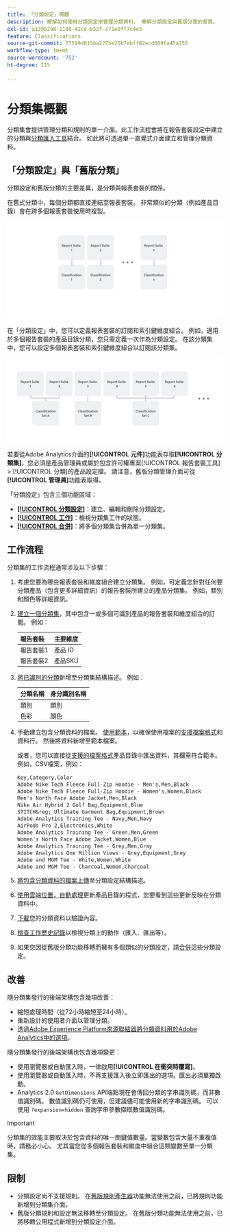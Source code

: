 ```yaml
---
title: 「分類設定」概觀
description: 瞭解如何使用分類設定來管理分類資料。 瞭解分類設定與舊版分類的差異。
exl-id: a139b298-1188-42ce-b52f-c71e0ff7c4e3
feature: Classifications
source-git-commit: 77599d015ba227be25b7ebff82ecd609fa45a756
workflow-type: tm+mt
source-wordcount: '752'
ht-degree: 11%

---
```


# 分類集概觀

分類集會提供管理分類和規則的單一介面。此工作流程會將在報告套裝設定中建立的分類與[分類匯入工具](/help/components/classifications/sets/manage/set-manager.md)結合。 如此將可透過單一直覺式介面建立和管理分類資料。


## 「分類設定」與「舊版分類」

分類設定和舊版分類的主要差異，是分類與報表套裝的關係。

在舊式分類中，每個分類都直接連結至報表套裝。 非常類似的分類（例如產品目錄）會在跨多個報表套裝使用時複製。

![舊分類](manage/assets/classifications-legacy.svg)

在「分類設定」中，您可以定義報表套裝的訂閱和索引鍵維度組合。 例如，適用於多個報告套裝的產品目錄分類，您只需定義一次作為分類設定。 在該分類集中，您可以設定多個報表套裝和索引鍵維度組合以訂閱該分類集。

![分類設定](manage/assets/classifications-sets.svg)


若要從Adobe Analytics介面的&#x200B;**[!UICONTROL 元件]**&#x200B;功能表存取&#x200B;**[!UICONTROL 分類集]**，您必須是產品管理員或屬於包含許可權專案[!UICONTROL 報告套裝工具] > [!UICONTROL 分類]的產品設定檔。 請注意，舊版分類管理介面可從&#x200B;**[!UICONTROL 管理員]**&#x200B;功能表取得。

「分類設定」包含三個功能區域：

* [**[!UICONTROL 分類設定]**](manage/set-manager.md)：建立、編輯和刪除分類設定。
* [**[!UICONTROL 工作]**](job-manager.md)：檢視分類集工作的狀態。
* [**[!UICONTROL 合併]**](consolidations/manage.md)：將多個分類集合併為單一分類集。


## 工作流程

分類集的工作流程通常涉及以下步驟：

1. 考慮您要為哪些報表套裝和維度組合建立分類集。 例如，可定義您針對任何要分類產品（包含更多詳細資訊）的報告套裝所建立的產品分類集。 例如，類別和顏色等詳細資訊。
1. [建立一個分類集](/help/components/classifications/sets/manage/create.md)，其中包含一或多個可識別產品的報告套裝和維度組合的訂閱。 例如：

   | 報告套裝 | 主要維度 |
   |---|---|
   | 報告套裝1 | 產品 ID |
   | 報告套裝2 | 產品SKU |

1. [將已識別的分類](/help/components/classifications/sets/manage/schema.md#add)新增至分類集結構描述。 例如：

   | 分類名稱 | 身分識別名稱 |
   |---|---|
   | 類別 | 類別 |
   | 色彩 | 顏色 |

1. 手動建立包含分類資料的檔案。 [使用範本](/help/components/classifications/sets/manage/schema.md#template)，以確保使用檔案的[支援檔案格式](data-files.md#classification-set-file-formats)和資料行。 然後將資料新增至範本檔案。

   或者，您可以直接從[支援的檔案格式](data-files.md#classification-set-file-formats)產品目錄中匯出資料，其欄需符合範本。 例如，CSV檔案，例如：

   ```
   Key,Category,Color
   Adobe Nike Tech Fleece Full-Zip Hoodie - Men's,Men,Black
   Adobe Nike Tech Fleece Full-Zip Hoodie - Women's,Women,Black
   Men's North Face Adobe Jacket,Men,Black
   Nike Air Hybrid 2 Golf Bag,Equipment,Blue
   STITCH&reg; Ultimate Garment Bag,Equipment,Brown
   Adobe Analytics Training Tee - Navy,Men,Navy
   AirPods Pro 2,Electronics,White
   Adobe Analytics Training Tee - Green,Men,Green
   Women's North Face Adobe Jacket,Women,Blue
   Adobe Analytics Training Tee - Grey,Men,Gray
   Adobe Analytics One Million Views - Grey,Equipment,Grey
   Adobe and MGM Tee - White,Women,White
   Adobe and MGM Tee - Charcoal,Women,Charcoal
   ```

1. [將包含分類資料的檔案上傳](/help/components/classifications/sets/manage/schema.md#upload)至分類設定結構描述。

1. [使用雲端位置，自動處理](/help/components/classifications/sets/manage/schema.md#automate)更新產品目錄的程式，您要看到這些更新反映在分類資料中。

1. [下載](/help/components/classifications/sets/manage/schema.md#download)您的分類資料以驗證內容。

1. [檢查工作歷史記錄](/help/components/classifications/sets/job-manager.md)以檢視分類上的動作（匯入、匯出等）。
1. 如果您因從舊版分類功能移轉而擁有多個類似的分類設定，請[合併](consolidations/manage.md)這些分類設定。



## 改善

隨分類集發行的後端架構包含幾項改善：

* 縮短處理時間（從72小時縮短至24小時）。
* 重新設計的使用者介面以管理分類。
* 透過[Adobe Experience Platform來源聯結器將分類資料用於Adobe Analytics中的選項](https://experienceleague.adobe.com/en/docs/experience-platform/sources/connectors/adobe-applications/classifications)。

隨分類集發行的後端架構也包含幾項變更：

* 使用瀏覽器或自動匯入時，一律啟用&#x200B;**[!UICONTROL 在衝突時覆寫]**。
* 使用瀏覽器或自動匯入時，不再支援匯入後立即匯出的選項。匯出必須單獨啟動。
* Analytics 2.0 `GetDimensions` API端點現在會傳回分類的字串識別碼，而非數值識別碼。 數值識別碼仍可使用，但建議儘可能使用新的字串識別碼。 可以使用 `?expansion=hidden` 查詢字串參數擷取數值識別碼。

>[!IMPORTANT]
>
>分類集的效能主要取決於包含資料的唯一關鍵值數量。當變數包含大量不重複值時，請務必小心。 尤其當您從多個報告套裝和維度中組合這類變數至單一分類集。

## 限制

* 分類設定尚不支援規則。 在[舊版規則產生器](/help/components/classifications/crb/classification-rule-builder.md)功能無法使用之前，已將規則功能新增到分類集介面。
* 舊版分類規則和設定無法移轉至分類設定。 在舊版分類功能無法使用之前，已將移轉公用程式新增到分類設定介面。
